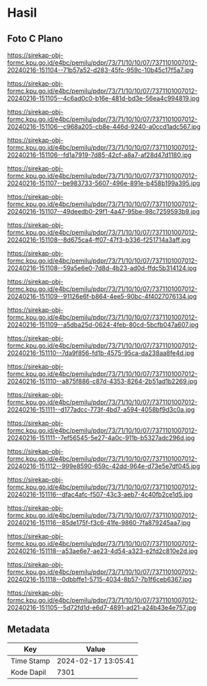 # Hasil

## Foto C Plano

https://sirekap-obj-formc.kpu.go.id/e4bc/pemilu/pdpr/73/71/10/10/07/7371101007012-20240216-151104--71b57a52-d283-45fc-959c-10b45c17f5a7.jpg

https://sirekap-obj-formc.kpu.go.id/e4bc/pemilu/pdpr/73/71/10/10/07/7371101007012-20240216-151105--4c6ad0c0-b16e-481d-bd3e-56ea4c994819.jpg

https://sirekap-obj-formc.kpu.go.id/e4bc/pemilu/pdpr/73/71/10/10/07/7371101007012-20240216-151106--c968a205-cb8e-446d-9240-a0ccd1adc567.jpg

https://sirekap-obj-formc.kpu.go.id/e4bc/pemilu/pdpr/73/71/10/10/07/7371101007012-20240216-151106--fd1a7919-7d85-42cf-a8a7-af28d47d1180.jpg

https://sirekap-obj-formc.kpu.go.id/e4bc/pemilu/pdpr/73/71/10/10/07/7371101007012-20240216-151107--be983733-5607-496e-891e-b458b199a395.jpg

https://sirekap-obj-formc.kpu.go.id/e4bc/pemilu/pdpr/73/71/10/10/07/7371101007012-20240216-151107--49deedb0-29f1-4a47-95be-98c7259593b9.jpg

https://sirekap-obj-formc.kpu.go.id/e4bc/pemilu/pdpr/73/71/10/10/07/7371101007012-20240216-151108--8d675ca4-ff07-47f3-b336-f251714a3aff.jpg

https://sirekap-obj-formc.kpu.go.id/e4bc/pemilu/pdpr/73/71/10/10/07/7371101007012-20240216-151108--59a5e6e0-7d8d-4b23-ad0d-ffdc5b314124.jpg

https://sirekap-obj-formc.kpu.go.id/e4bc/pemilu/pdpr/73/71/10/10/07/7371101007012-20240216-151109--91126e6f-b864-4ee5-90bc-4f4027076134.jpg

https://sirekap-obj-formc.kpu.go.id/e4bc/pemilu/pdpr/73/71/10/10/07/7371101007012-20240216-151109--a5dba25d-0624-4feb-80cd-5bcfb047a607.jpg

https://sirekap-obj-formc.kpu.go.id/e4bc/pemilu/pdpr/73/71/10/10/07/7371101007012-20240216-151110--7da9f856-fd1b-4575-95ca-da238aa8fe4d.jpg

https://sirekap-obj-formc.kpu.go.id/e4bc/pemilu/pdpr/73/71/10/10/07/7371101007012-20240216-151110--a875f886-c87d-4353-8264-2b51ad1b2269.jpg

https://sirekap-obj-formc.kpu.go.id/e4bc/pemilu/pdpr/73/71/10/10/07/7371101007012-20240216-151111--d177adcc-773f-4bd7-a594-4058bf9d3c0a.jpg

https://sirekap-obj-formc.kpu.go.id/e4bc/pemilu/pdpr/73/71/10/10/07/7371101007012-20240216-151111--7ef56545-5e27-4a0c-911b-b5327adc296d.jpg

https://sirekap-obj-formc.kpu.go.id/e4bc/pemilu/pdpr/73/71/10/10/07/7371101007012-20240216-151112--999e8590-659c-42dd-964e-d73e5e7df045.jpg

https://sirekap-obj-formc.kpu.go.id/e4bc/pemilu/pdpr/73/71/10/10/07/7371101007012-20240216-151116--dfac4afc-f507-43c3-aeb7-4c40fb2ce1d5.jpg

https://sirekap-obj-formc.kpu.go.id/e4bc/pemilu/pdpr/73/71/10/10/07/7371101007012-20240216-151116--85de175f-f3c6-41fe-9860-7fa879245aa7.jpg

https://sirekap-obj-formc.kpu.go.id/e4bc/pemilu/pdpr/73/71/10/10/07/7371101007012-20240216-151118--a53ae6e7-ae23-4d54-a323-e2fd2c810e2d.jpg

https://sirekap-obj-formc.kpu.go.id/e4bc/pemilu/pdpr/73/71/10/10/07/7371101007012-20240216-151118--0dbbffe1-5715-4034-8b57-7b1f6ceb6367.jpg

https://sirekap-obj-formc.kpu.go.id/e4bc/pemilu/pdpr/73/71/10/10/07/7371101007012-20240216-151105--5d72fd1d-e6d7-4891-ad21-a24b43e4e757.jpg


## Metadata

| Key        | Value               |
| ---------- | ------------------- |
| Time Stamp | 2024-02-17 13:05:41 |
| Kode Dapil | 7301                |



